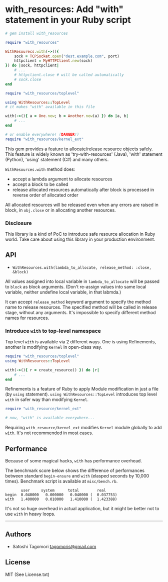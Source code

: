 # with_resources: Add "with" statement in your Ruby script

```ruby
# gem install with_resources

require "with_resources"

WithResourecs.with(->(){
    sock = TCPSocket.open("dest.example.com", port)
    httpclient = MyHTTPClient.new(sock) 
}) do |sock, httpclient|
    # ...
    # httpclient.close # will be called automatically
    # sock.close
end

require "with_resources/toplevel"

using WithResources::TopLevel
# it makes "with" available in this file

with(->(){ a = One.new; b = Another.new(a) }) do |a, b|
    # ...
end

# or enable everywhere! (DANGER!)
require "with_resources/kernel_ext"
```

This gem provides a feature to allocate/release resource objects safely.
This feature is widely known as 'try-with-resources' (Java), 'with' statement (Python), 'using' statement (C#) and many others.

`WithResources.with` method does:

* accept a lambda argument to allocate resources
* accept a block to be called
* release allocated resources automatically after block is processed in reverse order of allocated order

All allocated resources will be released even when any errors are raised in block, in `obj.close` or in allocating another resources.

### Disclosure

This library is a kind of PoC to introduce safe resource allocation in Ruby world. Take care about using this library in your production environment.

## API

* `WithResources.with(lambda_to_allocate, release_method: :close, &block)`

All values assigned into local variable in `lambda_to_allocate` will be passed to `block` as block arguments. (Don't re-assign values into same local variable, neither undefine local variable, in that labmda.)

It can accept `release_method` keyword argument to specify the method name to release resources. The specified method will be called in release stage, without any arguments. It's impossible to specify different method names for resources.

### Introduce `with` to top-level namespace

Top level `with` is available via 2 different ways. One is using Refinements, another is modifying `Kernel` in open-class way.

```ruby
require "with_resources/toplevel"
using WithResources::TopLevel

with(->(){ r = create_resource() }) do |r|
    # ...
end
```

Refinements is a feature of Ruby to apply Module modification in just a file (by `using` statement).
`using WithResources::TopLevel` introduces top level `with` in safer way than modifying `Kernel`.

```ruby
require "with_resource/kernel_ext"

# now, "with" is available everywhere...
```

Requiring `with_resource/kernel_ext` modifies `Kernel` module globally to add `with`. It's not recommended in most cases.

## Performance

Because of some magical hacks, `with` has performance overhead.

The benchmark score below shows the difference of performances between standard `begin-ensure` and `with` (elasped seconds by 10,000 times). Benchmark script is available at `misc/bench.rb`.

```
       user     system      total        real
begin  0.040000   0.000000   0.040000 (  0.037753)
with   1.400000   0.010000   1.410000 (  1.423388)
```

It's not so huge overhead in actual application, but it might be better not to use `with` in heavy loops.

* * * * *

## Authors

* Satoshi Tagomori <tagomoris@gmail.com>

## License

MIT (See License.txt)
